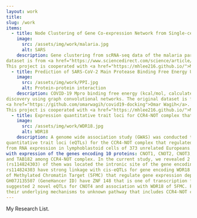 ```yaml
---
layout: work
title:
slug: /work
items:
  - title: Node Clustering of Gene Co-expression Network from Single-cell RNA Sequencing Using Node2Vec
    image:
      src: /assets/img/work/malaria.jpg
      alt: SARS
    description: Gene clustering from scRNA-seq data of the malaria parasite for life cycle analysis. The original 
dataset is from <a href="https://www.sciencedirect.com/science/article/pii/S0014482718306438?via%3Dihub">Ngara et al.</a>. 
This project is cooperated with <a href="https://mhlee216.github.io/">MyeongHoon Lee</a>, TaeGyu Ha.
  - title: Prediction of SARS-CoV-2 Main Protease Binding Free Energy Using Graph Convolutional Networks 
    image:
      src: /assets/img/work/PPI.jpg
      alt: Protein-protein interaction
    description: COVID-19 Mpro binding free energy (kcal/mol, calculated by AutoDock Vina) prediction for fast drug 
discovery using graph convolutional networks. The original dataset is from 
<a href="https://github.com/omarwagih/covid19-docking">Omar Wagih</a>. 
This project is cooperated with <a href="https://mhlee216.github.io/">MyeongHoon Lee</a>.
  - title: Expression quantitative trait loci for CCR4-NOT complex that regulate global gene expression 
    image:
      src: /assets/img/work/WDR18.jpg
      alt: WDR18
    description: A genome wide association study (GWAS) was conducted to identify expression 
quantitative trait loci (eQTLs) for the CCR4-NOT complex that regulated gene expression at all steps. Data derived 
from RNA expression in lymphoblastoid cells of 373 unrelated Europeans. We analyzed the genetic associations of SNPs 
with expression of the genes encoding 10 proteins: CNOT1, CNOT2, CNOT3, CNOT4, CCR4a, CAF1, CAF40, CNOT10, CNOT11, 
and TAB182 among CCR4-NOT complex. In the current study, we revealed 2 eQTLs associated with CNOT4 (P < ). One 
(rs114824303) of them was located the intronic site of the gene encoding WD Repeat Domain 18 (WDR18). And then 
rs114824303 have strong linkage with cis-eQTLs for gene encoding WDR18. WDR18 is well known subunit of Five Friends 
of Methylated Chromatin Target (5FMC) that regulate gene expression dependent with ZNF148. CNOT4 target Promoter 
GH07J135507 (GeneHancer ID) have ZNF 148 that is one of transcription factor binding sites. The current study 
suggested 2 novel eQTLs for CNOT4 and association with WDR18 of 5FMC. Further studies are required to understand 
their underlying mechanisms to unknown pathway that includes CCR4-NOT complex and 5FMC complex.
---
```


My Research List.
<br />
<br />
<br />